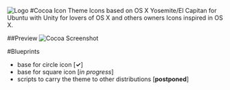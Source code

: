 ![Logo](https://raw.githubusercontent.com/libredeb/cocoa-icon-theme/master/cocoa-logo.png)
#Cocoa Icon Theme
Icons based on OS X Yosemite/El Capitan for Ubuntu with Unity for lovers of OS X and others owners Icons inspired in OS X.

##Preview
![Cocoa Screenshot](https://lh5.googleusercontent.com/-9W3nYZ5aGgM/VjOqAdeHl1I/AAAAAAAAC3I/a_w-RBN6IUM/w498-h332-no/cocoadev.png)

#Blueprints
* base for circle icon [__✓__]
* base for square icon [_in progress_]
* scripts to carry the theme to other distributions [__postponed__]
